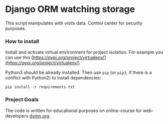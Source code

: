 # Django ORM watching storage

This script manipulates with visits data. Control center for security purposes.

### How to install

Install and activate virtual environment for project isolation. For example you can use this [https://pypi.org/project/virtualenv/](https://pypi.org/project/virtualenv/)


Python3 should be already installed. 
Then use `pip` (or `pip3`, if there is a conflict with Python2) to install dependencies:
```
pip install -r requirements.txt
```
### Project Goals

The code is written for educational purposes on online-course for web-developers [dvmn.org](https://dvmn.org/).
